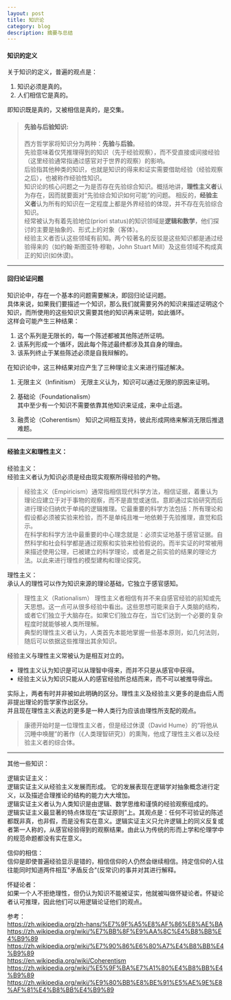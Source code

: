 ```yaml
---
layout: post
title: 知识论
category: blog
description: 摘要与总结
---
```


#### 知识的定义
关于知识的定义，普遍的观点是：
1. 知识必须是真的。
2. 人们相信它是真的。

即知识既是真的，又被相信是真的，是交集。

>	#### 先验与后验知识:
>西方哲学家将知识分为两种：**先验**与**后验**。  
先验意味着仅凭推理得到的知识（先于经验观察），而不受直接或间接经验（这里经验通常指通过感官对于世界的观察）的影响。  
后验指其他种类的知识，也就是知识的得来和证实需要借助经验（经验观察之后），也被称作经验性知识。  
知识论的核心问题之一为是否存在先验综合知识。概括地讲，**理性主义者**认为存在，因而就要面对“先验综合知识如何可能”的问题。  相反的，**经验主义者**认为所有的知识在一定程度上都是外界经验的体现，并不存在先验综合知识。  
经常被认为有着先验地位(priori status)的知识领域是**逻辑和数学**，他们探讨的主要是抽象的、形式上的对象（客体）。  
经验主义者否认这些领域有前知。两个较著名的反驳是这些知识都是通过经验得来的（如约翰·斯图亚特·穆勒，John Stuart Mill）及这些领域不构成真正的知识(如休谟)。

---

#### 回归论证问题
知识论中，存在一个基本的问题需要解决，即回归论证问题。  
具体来说，如果我们要描述一个知识，那么我们就需要另外的知识来描述证明这个知识，而所使用的这些知识又需要其他的知识再来证明，如此循环。  
这样会可能产生三种结果：  
1. 这个系列是无限长的，每一个陈述都被其他陈述所证明。
2. 该系列形成一个循环，因此每个陈述最终都涉及其自身的理由。
3. 该系列终止于某些陈述必须是自我辩解的。

在知识论中，这三种结果对应产生了三种理论主义来进行描述解决。

1. 无限主义（Infinitism）
无限主义认为，知识可以通过无限的原因来证明。

2. 基础论（Foundationalism）  
其中至少有一个知识不需要依靠其他知识来证成，来中止后退。

3. 融贯论（Coherentism）
知识之间相互支持，彼此形成网络来解消无限后推退难题。

---

#### 经验主义和理性主义：

经验主义：  
经验主义者认为知识必须是经由现实观察所得经验的产物。

>经验主义（Empiricism）通常指相信现代科学方法，相信证据，着重认为理论应建立于对于事物的观察，而不是直觉或迷信。意即通过实验研究而后进行理论归纳优于单纯的逻辑推理。它最重要的科学方法包括：所有理论和假设都必须被实验来检验，而不是单纯且唯一地依赖于先验推理，直觉和启示。  
在科学和科学方法中最重要的中心理念就是：必须实证地基于感官证据。自然科学和社会科学都是通过观察和实验来检验假说的。而半实证的时常被用来描述使用公理，已被建立的科学理论，或者是之前实验的结果的理论方法。以此来进行理性的模型建构和理论探究。  

理性主义：  
承认人的理性可以作为知识来源的理论基础，它独立于感官感知。

>理性主义（Rationalism）
理性主义者相信有并不来自感官经验的前知或先天思想。这一点可从很多经验中看出。这些思想可能来自于人类脑的结构，或者它们独立于大脑存在。如果它们独立存在，当它们达到一个必要的复杂程度时就能够被人类所理解。  
典型的理性主义者认为，人类首先本能地掌握一些基本原则，如几何法则，随后可以依据这些推理出其余知识。

经验主义与理性主义常被认为是相互对立的。  
* 理性主义认为知识是可以从理智中得来，而并不只是从感官中获得。  
* 经验主义认为知识只能从人的感官经验所总结而来，而不可以被推导得出。  

实际上，两者有时并非被如此明确的区分。理性主义及经验主义更多的是由后人而非提出理论的哲学家作出区分。  
并且现在理性主义表达的更多是一种人类行为应该由理性所支配的观点。

>康德开始时是一位理性主义者，但是经过休谟（David Hume）的“将他从沉睡中唤醒”的著作（《人类理智研究》）的熏陶，他成了理性主义者以及经验主义者的综合体。

---
其他一些知识：

逻辑实证主义：  
逻辑实证主义从经验主义发展而形成。  它的发展表现在逻辑学对抽象概念进行定义，以及描述合理推论的结构的能力大大增加。  
逻辑实证主义者认为人类知识是由逻辑、数学思维和谨慎的经验观察组成的。  
逻辑实证主义最显著的特点体现在“实证原则”上。其观点是：任何不可验证的陈述都既非真，也非假，而是没有实在意义。逻辑实证主义只允许逻辑上的同义反复或者第一人称的，从感官经验得到的观察结果。由此认为传统的形而上学和伦理学中的规范命题都没有实在意义。

信仰的相信：  
信仰是即使普遍经验显示是错的，相信信仰的人仍然会继续相信。持定信仰的人往往能同时知道两件相互"矛盾反合"(反常识)的事并对其进行解释。

怀疑论者：  
如果一个人不拒绝理性，但仍认为知识不能被证实，他就被叫做怀疑论者。怀疑论者认可推理，因此他们可以用逻辑论证他们的观点。


参考：  
  <https://zh.wikipedia.org/zh-hans/%E7%9F%A5%E8%AF%86%E8%AE%BA>   
 <https://zh.wikipedia.org/wiki/%E7%BB%8F%E9%AA%8C%E4%B8%BB%E4%B9%89>  
<https://zh.wikipedia.org/wiki/%E7%90%86%E6%80%A7%E4%B8%BB%E4%B9%89>  
<https://en.wikipedia.org/wiki/Coherentism>   
 <https://zh.wikipedia.org/wiki/%E5%9F%BA%E7%A1%80%E4%B8%BB%E4%B9%89>   
 <https://zh.wikipedia.org/wiki/%E9%80%BB%E8%BE%91%E5%AE%9E%E8%AF%81%E4%B8%BB%E4%B9%89>   

